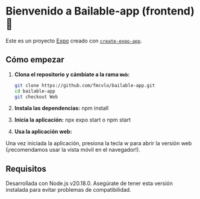 # Bienvenido a Bailable-app (frontend) 👋

Este es un proyecto [Expo](https://expo.dev) creado con [`create-expo-app`](https://www.npmjs.com/package/create-expo-app).

## Cómo empezar

1. **Clona el repositorio y cámbiate a la rama `Web`:**

   ```bash
   git clone https://github.com/fmcvlo/bailable-app.git
   cd bailable-app
   git checkout Web

   ```

2. **Instala las dependencias:**
   npm install

3. **Inicia la aplicación:**
   npx expo start
   o
   npm start

4. **Usa la aplicación web:**

Una vez iniciada la aplicación, presiona la tecla w para abrir la versión web (¡recomendamos usar la vista móvil en el
navegador!).

## Requisitos

Desarrollada con Node.js v20.18.0. Asegúrate de tener esta versión instalada para evitar problemas de compatibilidad.
